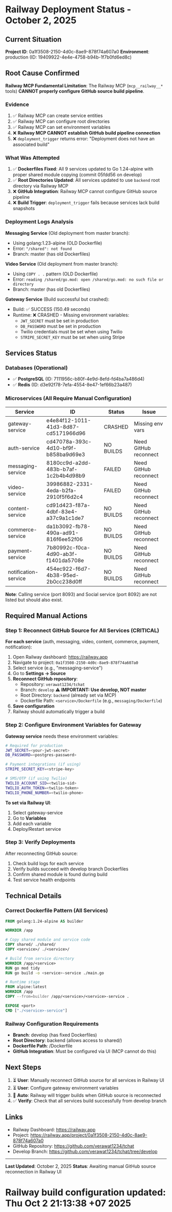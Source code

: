 # Railway Deployment Status - October 2, 2025

## Current Situation

**Project ID**: 0a1f3508-2150-4d0c-8ae9-878f74a607a0
**Environment**: production (ID: 19409922-4e4e-4758-b94b-1f7b0fd6ed8c)

## Root Cause Confirmed

**Railway MCP Fundamental Limitation**: The Railway MCP (`mcp__railway__*` tools) **CANNOT properly configure GitHub source build pipeline**.

### Evidence

1. ✅ Railway MCP can create service entities
2. ✅ Railway MCP can configure root directories
3. ✅ Railway MCP can set environment variables
4. ❌ **Railway MCP CANNOT establish GitHub build pipeline connection**
5. ❌ `deployment_trigger` returns error: "Deployment does not have an associated build"

### What Was Attempted

1. ✅ **Dockerfiles Fixed**: All 9 services updated to Go 1.24-alpine with proper shared module copying (commit 05fdd56 on develop)
2. ✅ **Root Directories Updated**: All services updated to use `backend` root directory via Railway MCP
3. ❌ **GitHub Integration**: Railway MCP cannot configure GitHub source pipeline
4. ❌ **Build Trigger**: `deployment_trigger` fails because services lack build snapshots

### Deployment Logs Analysis

**Messaging Service** (Old deployment from master branch):
- Using golang:1.23-alpine (OLD Dockerfile)
- Error: `"/shared": not found`
- Branch: master (has old Dockerfiles)

**Video Service** (Old deployment from master branch):
- Using `COPY . .` pattern (OLD Dockerfile)
- Error: `reading /shared/go.mod: open /shared/go.mod: no such file or directory`
- Branch: master (has old Dockerfiles)

**Gateway Service** (Build successful but crashed):
- Build: ✅ SUCCESS (150.49 seconds)
- Runtime: ❌ CRASHED - Missing environment variables:
  - `JWT_SECRET` must be set in production
  - `DB_PASSWORD` must be set in production
  - Twilio credentials must be set when using Twilio
  - `STRIPE_SECRET_KEY` must be set when using Stripe

## Services Status

### Databases (Operational)
- ✅ **PostgreSQL** (ID: 7111956c-b80f-4e9d-8efd-fd4ba7a486d4)
- ✅ **Redis** (ID: d3e92f78-7efa-4554-8e47-1ef66b23a487)

### Microservices (All Require Manual Configuration)

| Service | ID | Status | Issue |
|---------|----|---------|----|
| gateway-service | e4e84f12-1011-41d3-8d87-cd5171966d96 | CRASHED | Missing env vars |
| auth-service | cd47078a-393c-4d10-bf9f-b858ba9d69e3 | NO BUILDS | Need GitHub reconnect |
| messaging-service | 8180cc9d-a2dd-483b-b7af-1c2b4b4d98b9 | FAILED | Need GitHub reconnect |
| video-service | 39986882-2331-4eda-b2fa-2910f5f6d2c4 | FAILED | Need GitHub reconnect |
| content-service | cd91d423-f87a-4dbf-83e4-a37c9a1c1de7 | NO BUILDS | Need GitHub reconnect |
| commerce-service | da1b3092-fb78-490a-ad91-816f6ee52f06 | NO BUILDS | Need GitHub reconnect |
| payment-service | 7b80992c-f0ca-4d90-ab3f-f1401da5708e | NO BUILDS | Need GitHub reconnect |
| notification-service | 454ec922-f6d7-4b38-95ed-2b0cc238d0ff | NO BUILDS | Need GitHub reconnect |

**Note**: Calling service (port 8093) and Social service (port 8092) are not listed but should also exist.

## Required Manual Actions

### Step 1: Reconnect GitHub Source for All Services (CRITICAL)

**For each service** (auth, messaging, video, content, commerce, payment, notification):

1. Open Railway dashboard: https://railway.app
2. Navigate to project: `0a1f3508-2150-4d0c-8ae9-878f74a607a0`
3. Select service (e.g., "messaging-service")
4. Go to **Settings → Source**
5. **Reconnect GitHub repository**:
   - Repository: `verawat1234/tchat`
   - Branch: `develop` ⚠️ **IMPORTANT: Use develop, NOT master**
   - Root Directory: `backend` (already set via MCP)
   - Dockerfile Path: `<service>/Dockerfile` (e.g., `messaging/Dockerfile`)
6. **Save configuration**
7. Railway should automatically trigger a build

### Step 2: Configure Environment Variables for Gateway

**Gateway service** needs these environment variables:

```bash
# Required for production
JWT_SECRET=<your-jwt-secret>
DB_PASSWORD=<postgres-password>

# Payment integrations (if using)
STRIPE_SECRET_KEY=<stripe-key>

# SMS/OTP (if using Twilio)
TWILIO_ACCOUNT_SID=<twilio-sid>
TWILIO_AUTH_TOKEN=<twilio-token>
TWILIO_PHONE_NUMBER=<twilio-phone>
```

**To set via Railway UI**:
1. Select gateway-service
2. Go to **Variables**
3. Add each variable
4. Deploy/Restart service

### Step 3: Verify Deployments

After reconnecting GitHub source:

1. Check build logs for each service
2. Verify builds succeed with develop branch Dockerfiles
3. Confirm shared module is found during build
4. Test service health endpoints

## Technical Details

### Correct Dockerfile Pattern (All Services)

```dockerfile
FROM golang:1.24-alpine AS builder

WORKDIR /app

# Copy shared module and service code
COPY shared/ ./shared/
COPY <service>/ ./<service>/

# Build from service directory
WORKDIR /app/<service>
RUN go mod tidy
RUN go build -o <service>-service ./main.go

# Runtime stage
FROM alpine:latest
WORKDIR /app
COPY --from=builder /app/<service>/<service>-service .

EXPOSE <port>
CMD ["./<service>-service"]
```

### Railway Configuration Requirements

- **Branch**: develop (has fixed Dockerfiles)
- **Root Directory**: backend (allows access to shared/)
- **Dockerfile Path**: <service>/Dockerfile
- **GitHub Integration**: Must be configured via UI (MCP cannot do this)

## Next Steps

1. ⏳ **User**: Manually reconnect GitHub source for all services in Railway UI
2. ⏳ **User**: Configure gateway environment variables
3. 🔄 **Auto**: Railway will trigger builds when GitHub source is reconnected
4. ✅ **Verify**: Check that all services build successfully from develop branch

## Links

- Railway Dashboard: https://railway.app
- Project: https://railway.app/project/0a1f3508-2150-4d0c-8ae9-878f74a607a0
- GitHub Repository: https://github.com/verawat1234/tchat
- Develop Branch: https://github.com/verawat1234/tchat/tree/develop

---

**Last Updated**: October 2, 2025
**Status**: Awaiting manual GitHub source reconnection in Railway UI
# Railway build configuration updated: Thu Oct  2 21:13:38 +07 2025
